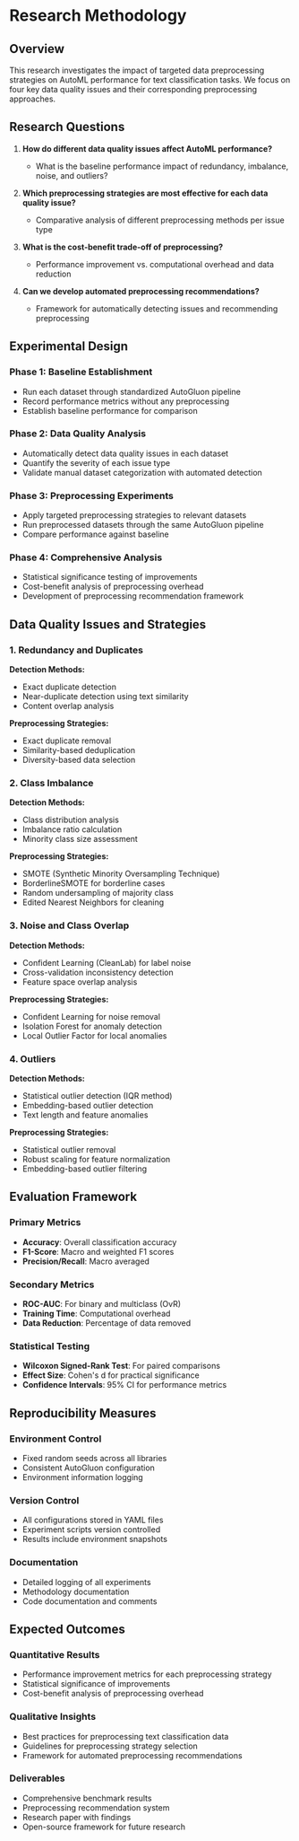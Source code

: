 # Research Methodology

## Overview

This research investigates the impact of targeted data preprocessing strategies on AutoML performance for text classification tasks. We focus on four key data quality issues and their corresponding preprocessing approaches.

## Research Questions

1. **How do different data quality issues affect AutoML performance?**
   - What is the baseline performance impact of redundancy, imbalance, noise, and outliers?

2. **Which preprocessing strategies are most effective for each data quality issue?**
   - Comparative analysis of different preprocessing methods per issue type

3. **What is the cost-benefit trade-off of preprocessing?**
   - Performance improvement vs. computational overhead and data reduction

4. **Can we develop automated preprocessing recommendations?**
   - Framework for automatically detecting issues and recommending preprocessing

## Experimental Design

### Phase 1: Baseline Establishment
- Run each dataset through standardized AutoGluon pipeline
- Record performance metrics without any preprocessing
- Establish baseline performance for comparison

### Phase 2: Data Quality Analysis
- Automatically detect data quality issues in each dataset
- Quantify the severity of each issue type
- Validate manual dataset categorization with automated detection

### Phase 3: Preprocessing Experiments
- Apply targeted preprocessing strategies to relevant datasets
- Run preprocessed datasets through the same AutoGluon pipeline
- Compare performance against baseline

### Phase 4: Comprehensive Analysis
- Statistical significance testing of improvements
- Cost-benefit analysis of preprocessing overhead
- Development of preprocessing recommendation framework

## Data Quality Issues and Strategies

### 1. Redundancy and Duplicates
**Detection Methods:**
- Exact duplicate detection
- Near-duplicate detection using text similarity
- Content overlap analysis

**Preprocessing Strategies:**
- Exact duplicate removal
- Similarity-based deduplication
- Diversity-based data selection

### 2. Class Imbalance
**Detection Methods:**
- Class distribution analysis
- Imbalance ratio calculation
- Minority class size assessment

**Preprocessing Strategies:**
- SMOTE (Synthetic Minority Oversampling Technique)
- BorderlineSMOTE for borderline cases
- Random undersampling of majority class
- Edited Nearest Neighbors for cleaning

### 3. Noise and Class Overlap
**Detection Methods:**
- Confident Learning (CleanLab) for label noise
- Cross-validation inconsistency detection
- Feature space overlap analysis

**Preprocessing Strategies:**
- Confident Learning for noise removal
- Isolation Forest for anomaly detection
- Local Outlier Factor for local anomalies

### 4. Outliers
**Detection Methods:**
- Statistical outlier detection (IQR method)
- Embedding-based outlier detection
- Text length and feature anomalies

**Preprocessing Strategies:**
- Statistical outlier removal
- Robust scaling for feature normalization
- Embedding-based outlier filtering

## Evaluation Framework

### Primary Metrics
- **Accuracy**: Overall classification accuracy
- **F1-Score**: Macro and weighted F1 scores
- **Precision/Recall**: Macro averaged

### Secondary Metrics
- **ROC-AUC**: For binary and multiclass (OvR)
- **Training Time**: Computational overhead
- **Data Reduction**: Percentage of data removed

### Statistical Testing
- **Wilcoxon Signed-Rank Test**: For paired comparisons
- **Effect Size**: Cohen's d for practical significance
- **Confidence Intervals**: 95% CI for performance metrics

## Reproducibility Measures

### Environment Control
- Fixed random seeds across all libraries
- Consistent AutoGluon configuration
- Environment information logging

### Version Control
- All configurations stored in YAML files
- Experiment scripts version controlled
- Results include environment snapshots

### Documentation
- Detailed logging of all experiments
- Methodology documentation
- Code documentation and comments

## Expected Outcomes

### Quantitative Results
- Performance improvement metrics for each preprocessing strategy
- Statistical significance of improvements
- Cost-benefit analysis of preprocessing overhead

### Qualitative Insights
- Best practices for preprocessing text classification data
- Guidelines for preprocessing strategy selection
- Framework for automated preprocessing recommendations

### Deliverables
- Comprehensive benchmark results
- Preprocessing recommendation system
- Research paper with findings
- Open-source framework for future research
